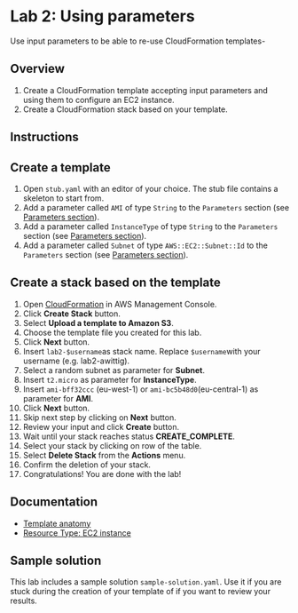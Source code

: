 # Lab 2: Using parameters

Use input parameters to be able to re-use CloudFormation templates-

## Overview
1. Create a CloudFormation template accepting input parameters and using them to configure an EC2 instance.
1. Create a CloudFormation stack based on your template.

## Instructions

## Create a template
1. Open ``stub.yaml`` with an editor of your choice. The stub file contains a skeleton to start from.
1. Add a parameter called ``AMI`` of type ``String`` to the ``Parameters`` section (see [Parameters section](http://docs.aws.amazon.com/AWSCloudFormation/latest/UserGuide/parameters-section-structure.html)).
1. Add a parameter called ``InstanceType`` of type ``String`` to the ``Parameters`` section (see [Parameters section](http://docs.aws.amazon.com/AWSCloudFormation/latest/UserGuide/parameters-section-structure.html)).
1. Add a parameter called ``Subnet`` of type ``AWS::EC2::Subnet::Id`` to the ``Parameters`` section (see [Parameters section](http://docs.aws.amazon.com/AWSCloudFormation/latest/UserGuide/parameters-section-structure.html)).


## Create a stack based on the template
1. Open [CloudFormation](https://console.aws.amazon.com/cloudformation) in AWS Management Console.
1. Click **Create Stack** button.
1. Select **Upload a template to Amazon S3**.
1. Choose the template file you created for this lab.
1. Click **Next** button.
1. Insert ``lab2-$username``as stack name. Replace ``$username``with your username (e.g. lab2-awittig).
1. Select a random subnet as parameter for **Subnet**.
1. Insert ``t2.micro`` as parameter for **InstanceType**.
1. Insert ``ami-bff32ccc`` (eu-west-1) or ``ami-bc5b48d0``(eu-central-1) as parameter for **AMI**.
1. Click **Next** button.
1. Skip next step by clicking on **Next** button.
1. Review your input and click **Create** button.
1. Wait until your stack reaches status **CREATE_COMPLETE**.
1. Select your stack by clicking on row of the table.
1. Select **Delete Stack** from the **Actions** menu.
1. Confirm the deletion of your stack.
1. Congratulations! You are done with the lab!

## Documentation
* [Template anatomy](http://docs.aws.amazon.com/AWSCloudFormation/latest/UserGuide/template-anatomy.html)
* [Resource Type: EC2 instance](http://docs.aws.amazon.com/AWSCloudFormation/latest/UserGuide/aws-properties-ec2-instance.html)

## Sample solution
This lab includes a sample solution ``sample-solution.yaml``. Use it if you are stuck during the creation of your template of if you want to review your results.
